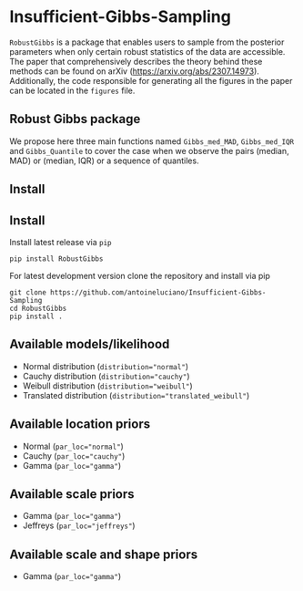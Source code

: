 # Insufficient-Gibbs-Sampling


`RobustGibbs` is a package that enables users to sample from the posterior parameters when only certain robust statistics of the data are accessible. The paper that comprehensively describes the theory behind these methods can be found on arXiv (https://arxiv.org/abs/2307.14973). Additionally, the code responsible for generating all the figures in the paper can be located in the `figures` file.

## Robust Gibbs package

We propose here three main functions named `Gibbs_med_MAD`, `Gibbs_med_IQR` and `Gibbs_Quantile` to cover the case when we observe the pairs (median, MAD) or (median, IQR) or a sequence of quantiles. 


## Install

## Install

Install latest release via `pip`

```shell
pip install RobustGibbs
```

For latest development version clone the repository and install via pip

```shell
git clone https://github.com/antoineluciano/Insufficient-Gibbs-Sampling
cd RobustGibbs
pip install .
```

## Available models/likelihood
* Normal distribution (`distribution="normal"`)
* Cauchy distribution (`distribution="cauchy"`)
* Weibull distribution (`distribution="weibull"`)
* Translated distribution (`distribution="translated_weibull"`)

## Available location priors
* Normal (`par_loc="normal"`)
* Cauchy (`par_loc="cauchy"`)
* Gamma (`par_loc="gamma"`)
## Available scale priors
* Gamma (`par_loc="gamma"`)
* Jeffreys (`par_loc="jeffreys"`)
## Available scale and shape priors
* Gamma (`par_loc="gamma"`)


